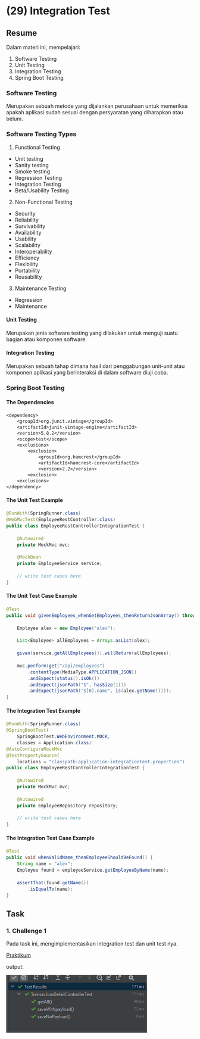 # (29) Integration Test 

## Resume
Dalam materi ini, mempelajari:
1. Software Testing
2. Unit Testing
3. Integration Testing
4. Spring Boot Testing


### Software Testing
Merupakan sebuah metode yang dijalankan perusahaan untuk memeriksa apakah aplikasi sudah sesuai dengan persyaratan yang diharapkan atau belum.

### Software Testing Types
1. Functional Testing
- Unit testing
- Sanity testing
- Smoke testing
- Regression Testing
- Integration Testing
- Beta/Usability Testing

2. Non-Functional Testing
- Security
- Reliability
- Survivability
- Availability
- Usability
- Scalability
- Interoperability
- Efficiency
- Flexibility
- Portability
- Reusability

3. Maintenance Testing
- Regression
- Maintenance

#### Unit Testing
Merupakan jenis software testing yang dilakukan untuk menguji suatu bagian atau komponen software.

#### Integration Testing
Merupakan sebuah tahap dimana hasil dari penggabungan unit-unit atau komponen aplikasi yang berinteraksi di dalam software diuji coba.

### Spring Boot Testing

#### The Dependencies
```
<dependency>
    <groupId>org.junit.vintage</groupId>
    <artifactId>junit-vintage-engine</artifactId>
    <version>5.8.2</version>
    <scope>test</scope>
    <exclusions>
        <exclusion>
            <groupId>org.hamcrest</groupId>
            <artifactId>hamcrest-core</artifactId>
            <version>2.2</version>
        <exclusion>
    <exclusions>
</dependency>

```

#### The Unit Test Example
```java
@RunWith(SpringRunner.class)
@WebMvcTest(EmployeeRestController.class)
public class EmployeeRestControllerIntegrationTest {

    @Autowired
    private MockMvc mvc;

    @MockBean
    private EmployeeService service;

    // write test cases here
}
```

#### The Unit Test Case Example
```java
@Test
public void givenEmployees_whenGetEmployees_thenReturnJsonArray() throws Exception {

    Employee alex = new Employee("alex");

    List<Employee> allEmployees = Arrays.asList(alex);

    given(service.getAllEmployees()).willReturn(allEmployees);

    mvc.perform(get("/api/employees")
        .contentType(MediaType.APPLICATION_JSON))
        .andExpect(status().isOk())
        .andExpect(jsonPath("$", hasSize(1)))
        .andExpect(jsonPath("$[0].name", is(alex.getName())));
}

```

#### The Integration Test Example
```java
@RunWith(SpringRunner.class)
@SpringBootTest(
    SpringBootTest.WebEnvironment.MOCK,
    classes = Application.class)
@AutoConfigureMockMvc
@TestPropertySource(
    locations = "classpath:application-integrationtest.properties")
public class EmployeeRestControllerIntegrationTest {

    @Autowired
    private MockMvc mvc;

    @Autowired
    private EmployeeRepository repository;

    // write test cases here
}
```

#### The Integration Test Case Example
```java
@Test
public void whenValidName_thenEmployeeShouldBeFound() {
    String name = "alex";
    Employee found = employeeService.getEmployeeByName(name);

    assertThat(found.getName())
        .isEqualTo(name);
}
```



## Task
### 1. Challenge 1
Pada task ini, mengimplementasikan integration test dan unit test nya.

[Praktikum](./praktikum/)

output:

![Problem 1](./screenshots/1.PNG)






